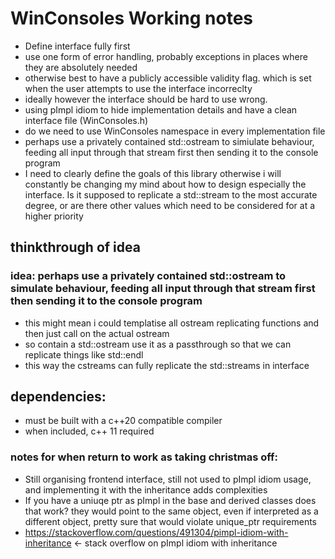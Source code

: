 # WinConsoles Working notes

-   Define interface fully first
-   use one form of error handling, probably exceptions in places where they are absolutely needed
-   otherwise best to have a publicly accessible validity flag. which is set when the user attempts to use the interface incorreclty
-   ideally however the interface should be hard to use wrong.
-   using pImpl idiom to hide implementation details and have a clean interface file (WinConsoles.h)
-   do we need to use WinConsoles namespace in every implementation file
-   perhaps use a privately contained std::ostream to simiulate behaviour, feeding all input through that stream first then sending it to the console program
-   I need to clearly define the goals of this library otherwise i will constantly be changing my mind about how to design especially the interface. Is it supposed to replicate a std::stream to the most accurate degree, or are there other values which need to be considered for at a higher priority

## thinkthrough of idea

### idea: perhaps use a privately contained std::ostream to simulate behaviour, feeding all input through that stream first then sending it to the console program

-   this might mean i could templatise all ostream replicating functions and then just call on the actual ostream
-   so contain a std::ostream use it as a passthrough so that we can replicate things like std::endl
-   this way the cstreams can fully replicate the std::streams in interface

## dependencies:

-   must be built with a c++20 compatible compiler
-   when included, c++ 11 required

### notes for when return to work as taking christmas off:

-   Still organising frontend interface, still not used to pImpl idiom usage, and implementing it with the inheritance adds complexities
-   If you have a uniuqe ptr as pImpl in the base and derived classes does that work? they would point to the same object, even if interpreted as a different object, pretty sure that would violate unique_ptr requirements
-   https://stackoverflow.com/questions/491304/pimpl-idiom-with-inheritance <- stack overflow on pImpl idiom with inheritance
